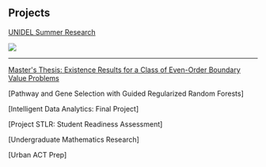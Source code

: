## Projects

[UNIDEL Summer Research](/unidel)

<img src="images/dummy_thumbnail.jpg?raw=true"/>

---

[Master's Thesis: Existence Results for a Class of Even-Order Boundary Value Problems](/thesis)

[Pathway and Gene Selection with Guided Regularized Random Forests]

[Intelligent Data Analytics: Final Project]

[Project STLR: Student Readiness Assessment]

[Undergraduate Mathematics Research]

[Urban ACT Prep]
